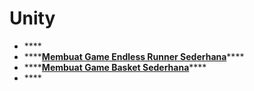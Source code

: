 # Unity

* \*\*\*\*
* \*\*\*\*[**Membuat Game Endless Runner Sederhana**](https://www.youtube.com/watch?v=yOW6SwXieaU)\*\*\*\*
* \*\*\*\*[**Membuat Game Basket Sederhana**](https://www.youtube.com/watch?v=p74gBZ0jOqc)\*\*\*\*
* \*\*\*\*



